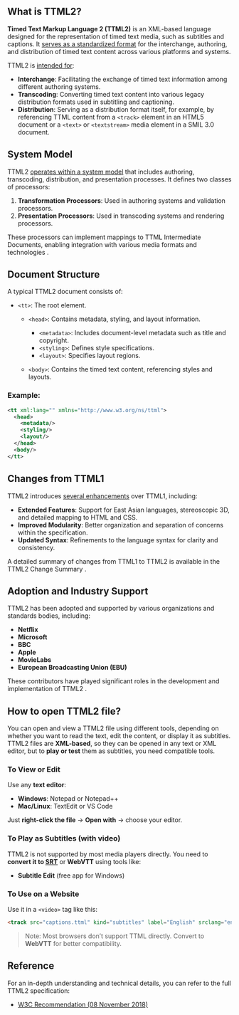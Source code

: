 ## What is TTML2?

**Timed Text Markup Language 2 (TTML2)** is an XML-based language designed for the representation of timed text media, such as subtitles and captions. It [serves as a standardized format][1] for the interchange, authoring, and distribution of timed text content across various platforms and systems.

TTML2 is [intended for][2]:

* **Interchange**: Facilitating the exchange of timed text information among different authoring systems.
* **Transcoding**: Converting timed text content into various legacy distribution formats used in subtitling and captioning.
* **Distribution**: Serving as a distribution format itself, for example, by referencing TTML content from a `<track>` element in an HTML5 document or a `<text>` or `<textstream>` media element in a SMIL 3.0 document.

## System Model

TTML2 [operates within a system model][1] that includes authoring, transcoding, distribution, and presentation processes. It defines two classes of processors:

1. **Transformation Processors**: Used in authoring systems and validation processors.
2. **Presentation Processors**: Used in transcoding systems and rendering processors.

These processors can implement mappings to TTML Intermediate Documents, enabling integration with various media formats and technologies .

## Document Structure

A typical TTML2 document consists of:

* `<tt>`: The root element.

  * `<head>`: Contains metadata, styling, and layout information.

    * `<metadata>`: Includes document-level metadata such as title and copyright.
    * `<styling>`: Defines style specifications.
    * `<layout>`: Specifies layout regions.
  * `<body>`: Contains the timed text content, referencing styles and layouts.

### Example:

```xml
<tt xml:lang="" xmlns="http://www.w3.org/ns/ttml">
  <head>
    <metadata/>
    <styling/>
    <layout/>
  </head>
  <body/>
</tt>
```

## Changes from TTML1

TTML2 introduces [several enhancements][1] over TTML1, including:

* **Extended Features**: Support for East Asian languages, stereoscopic 3D, and detailed mapping to HTML and CSS.
* **Improved Modularity**: Better organization and separation of concerns within the specification.
* **Updated Syntax**: Refinements to the language syntax for clarity and consistency.

A detailed summary of changes from TTML1 to TTML2 is available in the TTML2 Change Summary .

## Adoption and Industry Support

TTML2 has been adopted and supported by various organizations and standards bodies, including:

* **Netflix**
* **Microsoft**
* **BBC**
* **Apple**
* **MovieLabs**
* **European Broadcasting Union (EBU)**

These contributors have played significant roles in the development and implementation of TTML2 .

## How to open TTML2 file?

You can open and view a TTML2 file using different tools, depending on whether you want to read the text, edit the content, or display it as subtitles. TTML2 files are **XML-based**, so they can be opened in any text or XML editor, but to **play or test** them as subtitles, you need compatible tools.

### To View or Edit

Use any **text editor**:

* **Windows**: Notepad or Notepad++
* **Mac/Linux**: TextEdit or VS Code

Just **right-click the file** → **Open with** → choose your editor.

### To Play as Subtitles (with video)

TTML2 is not supported by most media players directly.
You need to **convert it to [SRT][4]** or **WebVTT** using tools like:

* **Subtitle Edit** (free app for Windows)

### To Use on a Website

Use it in a `<video>` tag like this:

```html
<track src="captions.ttml" kind="subtitles" label="English" srclang="en">
```

> Note: Most browsers don’t support TTML directly. Convert to **WebVTT** for better compatibility.

## Reference

For an in-depth understanding and technical details, you can refer to the full TTML2 specification:

* [W3C Recommendation (08 November 2018)][3]

[1]: https://www.loc.gov/preservation/digital/formats/fdd/fdd000588.shtml
[2]: https://www.w3.org/news/2018/ttml1-3rd-ttml2-ttml-imsc1-are-w3c-recommendations/
[3]: https://www.w3.org/TR/2018/REC-ttml2-20181108/
[4]: https://docs.fileformat.com/video/srt/
